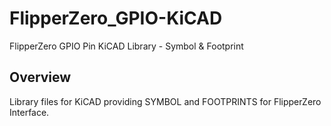 # FlipperZero_GPIO-KiCAD
FlipperZero GPIO Pin KiCAD Library - Symbol &amp; Footprint

## Overview
Library files for KiCAD providing SYMBOL and FOOTPRINTS for FlipperZero Interface.  
